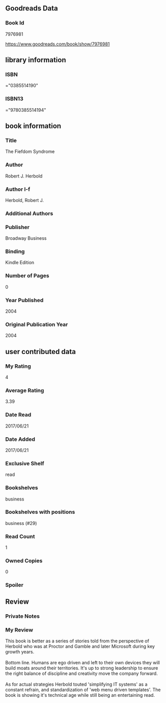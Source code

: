<!-- This template shows how to bulk convert all columns of data into one markdown file -->
<!-- caveat: KeyError if there's a mismatch. Empty values output nothing -->

## Goodreads Data

### Book Id 

7976981

https://www.goodreads.com/book/show/7976981

## library information

### ISBN 
="0385514190"

### ISBN13 
="9780385514194"

## book information

### Title
The Fiefdom Syndrome

### Author 
Robert J. Herbold

### Author l-f 
Herbold, Robert J.

### Additional Authors


### Publisher 
Broadway Business

### Binding
Kindle Edition

### Number of Pages
0

### Year Published
2004

### Original Publication Year 
2004

## user contributed data

### My Rating
4

### Average Rating
3.39

### Date Read
2017/06/21

### Date Added
2017/06/21

### Exclusive Shelf
read

### Bookshelves
business

### Bookshelves with positions
business (#29)

### Read Count
1

### Owned Copies
0

### Spoiler 


## Review

### Private Notes


### My Review
This book is better as a series of stories told from the perspective of Herbold who was at Proctor and Gamble and later Microsoft during key growth years.<br/><br/>Bottom line. Humans are ego driven and left to their own devices they will build moats around their territories. It's up to strong leadership to ensure the right balance of discipline and creativity move the company forward.<br/><br/>As for actual strategies Herbold touted 'simplifying IT systems' as a constant refrain, and standardization of 'web menu driven templates'. The book is showing it's technical age while still being an entertaining read.